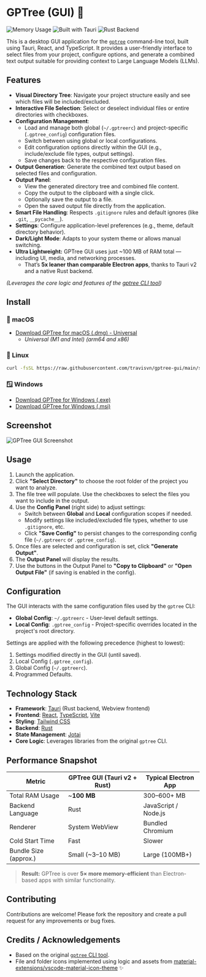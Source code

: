 # GPTree (GUI) 🌳

![Memory Usage](https://img.shields.io/badge/RAM~100MB-lightweight-brightgreen)
![Built with Tauri](https://img.shields.io/badge/Built_with-Tauri_v2-blue)
![Rust Backend](https://img.shields.io/badge/Backend-Rust-orange)

This is a desktop GUI application for the [`gptree`](https://github.com/travisvn/gptree) command-line tool, built using Tauri, React, and TypeScript. It provides a user-friendly interface to select files from your project, configure options, and generate a combined text output suitable for providing context to Large Language Models (LLMs).

## Features

- **Visual Directory Tree**: Navigate your project structure easily and see which files will be included/excluded.
- **Interactive File Selection**: Select or deselect individual files or entire directories with checkboxes.
- **Configuration Management**:
  - Load and manage both global (`~/.gptreerc`) and project-specific (`.gptree_config`) configuration files.
  - Switch between using global or local configurations.
  - Edit configuration options directly within the GUI (e.g., include/exclude file types, output settings).
  - Save changes back to the respective configuration files.
- **Output Generation**: Generate the combined text output based on selected files and configuration.
- **Output Panel**:
  - View the generated directory tree and combined file content.
  - Copy the output to the clipboard with a single click.
  - Optionally save the output to a file.
  - Open the saved output file directly from the application.
- **Smart File Handling**: Respects `.gitignore` rules and default ignores (like `.git`, `__pycache__`).
- **Settings**: Configure application-level preferences (e.g., theme, default directory behavior).
- **Dark/Light Mode**: Adapts to your system theme or allows manual switching.
- **Ultra Lightweight:** GPTree GUI uses just ~100 MB of RAM total — including UI, media, and networking processes.
  - That’s **5x leaner than comparable Electron apps**, thanks to Tauri v2 and a native Rust backend.

_(Leverages the core logic and features of the [gptree CLI tool](https://github.com/travisvn/gptree))_

## Install

### 🍎 macOS

- [Download GPTree for macOS (.dmg) - Universal](https://github.com/travisvn/gptree-gui/releases/download/latest/GPTree-mac-universal.dmg)
  - _Universal (M1 and Intel) (arm64 and x86)_

### 🐧 Linux

```bash
curl -fsSL https://raw.githubusercontent.com/travisvn/gptree-gui/main/scripts/install.sh | sh
```

### 🪟 Windows

- [Download GPTree for Windows (.exe)](https://github.com/travisvn/gptree-gui/releases/download/latest/GPTree-windows.exe)
- [Download GPTree for Windows (.msi)](https://github.com/travisvn/gptree-gui/releases/download/latest/GPTree-windows.msi)

## Screenshot

![GPTree GUI Screenshot](https://0jg2h4r6p4.ufs.sh/f/ujtLcEbQI4O722QecZymQ4klBRw6yDvsdb5gXrK10Np8VcJZ)

## Usage

1.  Launch the application.
2.  Click **"Select Directory"** to choose the root folder of the project you want to analyze.
3.  The file tree will populate. Use the checkboxes to select the files you want to include in the output.
4.  Use the **Config Panel** (right side) to adjust settings:
    - Switch between **Global** and **Local** configuration scopes if needed.
    - Modify settings like included/excluded file types, whether to use `.gitignore`, etc.
    - Click **"Save Config"** to persist changes to the corresponding config file (`~/.gptreerc` or `.gptree_config`).
5.  Once files are selected and configuration is set, click **"Generate Output"**.
6.  The **Output Panel** will display the results.
7.  Use the buttons in the Output Panel to **"Copy to Clipboard"** or **"Open Output File"** (if saving is enabled in the config).

## Configuration

The GUI interacts with the same configuration files used by the `gptree` CLI:

- **Global Config**: `~/.gptreerc` - User-level default settings.
- **Local Config**: `.gptree_config` - Project-specific overrides located in the project's root directory.

Settings are applied with the following precedence (highest to lowest):

1.  Settings modified directly in the GUI (until saved).
2.  Local Config (`.gptree_config`).
3.  Global Config (`~/.gptreerc`).
4.  Programmed Defaults.

## Technology Stack

- **Framework**: [Tauri](https://tauri.app/) (Rust backend, Webview frontend)
- **Frontend**: [React](https://reactjs.org/), [TypeScript](https://www.typescriptlang.org/), [Vite](https://vitejs.dev/)
- **Styling**: [Tailwind CSS](https://tailwindcss.com/)
- **Backend**: [Rust](https://www.rust-lang.org/)
- **State Management**: [Jotai](https://jotai.org/)
- **Core Logic**: Leverages libraries from the original `gptree` CLI.

## Performance Snapshot

| Metric                | GPTree GUI (Tauri v2 + Rust) | Typical Electron App |
| --------------------- | ---------------------------- | -------------------- |
| Total RAM Usage       | ~**100 MB**                  | 300–600+ MB          |
| Backend Language      | Rust                         | JavaScript / Node.js |
| Renderer              | System WebView               | Bundled Chromium     |
| Cold Start Time       | Fast                         | Slower               |
| Bundle Size (approx.) | Small (~3–10 MB)             | Large (100MB+)       |

> **Result:** GPTree is over **5× more memory-efficient** than Electron-based apps with similar functionality.

## Contributing

Contributions are welcome! Please fork the repository and create a pull request for any improvements or bug fixes.

## Credits / Acknowledgements

- Based on the original [`gptree` CLI tool](https://github.com/travisvn/gptree).
- File and folder icons implemented using logic and assets from [material-extensions/vscode-material-icon-theme](https://github.com/material-extensions/vscode-material-icon-theme) ✨
